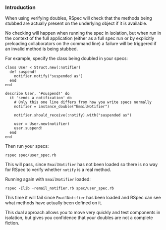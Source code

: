 ### Introduction

When using verifying doubles, RSpec will check that the methods being stubbed
are actually present on the underlying object if it is available.

No checking will happen when running the spec in isolation, but when run in the
context of the full application (either as a full spec run or by explicitly
preloading collaborators on the command line) a failure will be triggered if an
invalid method is being stubbed.

For example, specify the class being doubled in your specs:

    class User < Struct.new(:notifier)
      def suspend!
        notifier.notify("suspended as")
      end
    end

    describe User, '#suspend!' do
      it 'sends a notification' do
        # Only this one line differs from how you write specs normally
        notifier = instance_double("EmailNotifier")

        notifier.should_receive(:notify).with("suspended as")

        user = User.new(notifier)
        user.suspend!
      end
    end

Then run your specs:

    rspec spec/user_spec.rb

This will pass, since `EmailNotifier` has not been loaded so there is no way
for RSpec to verify whether `notify` is a real method.

Running again with `EmailNotifier` loaded:

    rspec -Ilib -remail_notifier.rb spec/user_spec.rb

This time it will fail since `EmailNotifier` has been loaded and RSpec can see
what methods have actually been defined on it.

This dual approach allows you to move very quickly and test components in
isolation, but gives you confidence that your doubles are not a complete
fiction.

